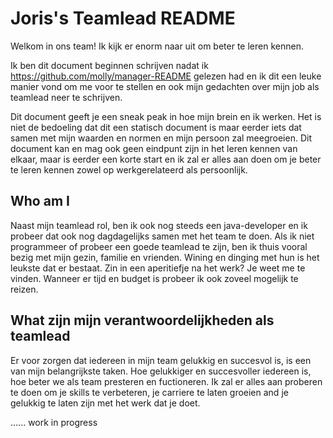 # Joris's Teamlead README

Welkom in ons team! Ik kijk er enorm naar uit om beter te leren kennen. 

Ik ben dit document beginnen schrijven nadat ik https://github.com/molly/manager-README gelezen had en ik dit een leuke manier vond om me voor te stellen en ook mijn gedachten over mijn job als teamlead neer te schrijven. 

Dit document geeft je een sneak peak in hoe mijn brein en ik werken. Het is niet de bedoeling dat dit een statisch document is maar eerder iets dat samen met mijn waarden en normen en mijn persoon zal meegroeien. Dit document kan en mag ook geen eindpunt zijn in het leren kennen van elkaar, maar is eerder een korte start en ik zal er alles aan doen om je beter te leren kennen zowel op werkgerelateerd als persoonlijk. 


## Who am I

Naast mijn teamlead rol, ben ik ook nog steeds een java-developer en ik probeer dat ook nog dagdagelijks samen met het team te doen.
Als ik niet programmeer of probeer een goede teamlead te zijn, ben ik thuis vooral bezig met mijn gezin, familie en vrienden. Wining en dinging met hun is het leukste dat er bestaat. Zin in een aperitiefje na het werk? Je weet me te vinden. Wanneer er tijd en budget is probeer ik ook zoveel mogelijk te reizen.

## What zijn mijn verantwoordelijkheden als teamlead

Er voor zorgen dat iedereen in mijn team gelukkig en succesvol is, is een van mijn belangrijkste taken. Hoe gelukkiger en succesvoller iedereen is, hoe beter we als team presteren en fuctioneren. Ik zal er alles aan proberen te doen om je skills te verbeteren, je carriere te laten groeien and je gelukkig te laten zijn met het werk dat je doet.


...... work in progress

## 
